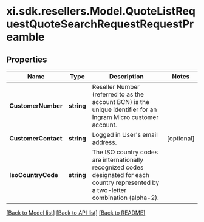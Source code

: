 # xi.sdk.resellers.Model.QuoteListRequestQuoteSearchRequestRequestPreamble

## Properties

Name | Type | Description | Notes
------------ | ------------- | ------------- | -------------
**CustomerNumber** | **string** | Reseller Number (referred to as the account BCN) is the unique identifier for an Ingram Micro customer account. | 
**CustomerContact** | **string** | Logged in User&#39;s email address. | [optional] 
**IsoCountryCode** | **string** | The ISO country codes are internationally recognized codes designated for each country represented by a two-letter combination (alpha-2). | 

[[Back to Model list]](../README.md#documentation-for-models) [[Back to API list]](../README.md#documentation-for-api-endpoints) [[Back to README]](../README.md)

